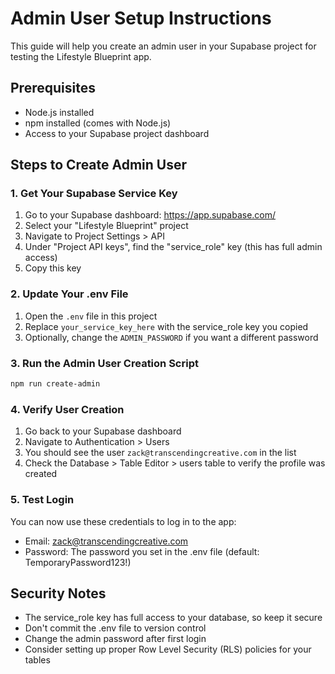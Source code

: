 # Admin User Setup Instructions

This guide will help you create an admin user in your Supabase project for testing the Lifestyle Blueprint app.

## Prerequisites
- Node.js installed
- npm installed (comes with Node.js)
- Access to your Supabase project dashboard

## Steps to Create Admin User

### 1. Get Your Supabase Service Key

1. Go to your Supabase dashboard: https://app.supabase.com/
2. Select your "Lifestyle Blueprint" project
3. Navigate to Project Settings > API
4. Under "Project API keys", find the "service_role" key (this has full admin access)
5. Copy this key

### 2. Update Your .env File

1. Open the `.env` file in this project
2. Replace `your_service_key_here` with the service_role key you copied
3. Optionally, change the `ADMIN_PASSWORD` if you want a different password

### 3. Run the Admin User Creation Script

```bash
npm run create-admin
```

### 4. Verify User Creation

1. Go back to your Supabase dashboard
2. Navigate to Authentication > Users
3. You should see the user `zack@transcendingcreative.com` in the list
4. Check the Database > Table Editor > users table to verify the profile was created

### 5. Test Login

You can now use these credentials to log in to the app:
- Email: zack@transcendingcreative.com
- Password: The password you set in the .env file (default: TemporaryPassword123!)

## Security Notes

- The service_role key has full access to your database, so keep it secure
- Don't commit the .env file to version control
- Change the admin password after first login
- Consider setting up proper Row Level Security (RLS) policies for your tables
